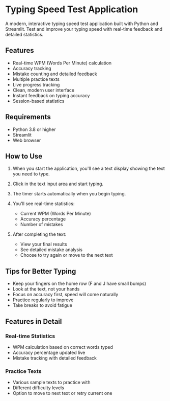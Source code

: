 
 # Typing Speed Test Application

A modern, interactive typing speed test application built with Python and Streamlit. Test and improve your typing speed with real-time feedback and detailed statistics.

##  Features

- Real-time WPM (Words Per Minute) calculation
- Accuracy tracking
- Mistake counting and detailed feedback
- Multiple practice texts
- Live progress tracking
- Clean, modern user interface
- Instant feedback on typing accuracy
- Session-based statistics

##  Requirements

- Python 3.8 or higher
- Streamlit
- Web browser

##  How to Use

1. When you start the application, you'll see a text display showing the text you need to type.
2. Click in the text input area and start typing.
3. The timer starts automatically when you begin typing.
4. You'll see real-time statistics:
   - Current WPM (Words Per Minute)
   - Accuracy percentage
   - Number of mistakes

5. After completing the text:
   - View your final results
   - See detailed mistake analysis
   - Choose to try again or move to the next text

##  Tips for Better Typing

- Keep your fingers on the home row (F and J have small bumps)
- Look at the text, not your hands
- Focus on accuracy first, speed will come naturally
- Practice regularly to improve
- Take breaks to avoid fatigue

##  Features in Detail

### Real-time Statistics
- WPM calculation based on correct words typed
- Accuracy percentage updated live
- Mistake tracking with detailed feedback

### Practice Texts
- Various sample texts to practice with
- Different difficulty levels
- Option to move to next text or retry current one

